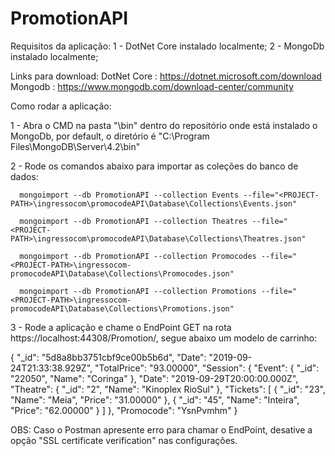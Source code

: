 # PromotionAPI

Requisitos da aplicação:
  1 - DotNet Core instalado localmente;
  2 - MongoDb instalado localmente;
  
  Links para download:
  DotNet Core : https://dotnet.microsoft.com/download
  Mongodb : https://www.mongodb.com/download-center/community

Como rodar a aplicação:

  1 - Abra o CMD na pasta "\bin" dentro do repositório onde está instalado o MongoDb, por default, 
      o diretório é "C:\Program Files\MongoDB\Server\4.2\bin"
      
  2 - Rode os comandos abaixo para importar as coleções do banco de dados:
  
      mongoimport --db PromotionAPI --collection Events --file="<PROJECT-PATH>\ingressocom\promocodeAPI\Database\Collections\Events.json"

      mongoimport --db PromotionAPI --collection Theatres --file="<PROJECT-PATH>\ingressocom\promocodeAPI\Database\Collections\Theatres.json"

      mongoimport --db PromotionAPI --collection Promocodes --file="<PROJECT-PATH>\ingressocom-promocodeAPI\Database\Collections\Promocodes.json"

      mongoimport --db PromotionAPI --collection Promotions --file="<PROJECT-PATH>\ingressocom-promocodeAPI\Database\Collections\Promotions.json"
  
  3 - Rode a aplicação e chame o EndPoint GET na rota https://localhost:44308/Promotion/, segue abaixo um modelo de carrinho:
  
  {
	"_id": "5d8a8bb3751cbf9ce00b5b6d",
	"Date": "2019-09-24T21:33:38.929Z",
	"TotalPrice": "93.00000",
	"Session": {
		"Event": {
			"_id": "22050",
			"Name": "Coringa"
		},
		"Date": "2019-09-29T20:00:00.000Z",
		"Theatre": {
			"_id": "2",
			"Name": "Kinoplex RioSul"
		},
		"Tickets": [
			{
				"_id": "23",
				"Name": "Meia",
				"Price": "31.00000"
			},
			{
				"_id": "45",
				"Name": "Inteira",
				"Price": "62.00000"
			}
		]
	},
	"Promocode": "YsnPvmhm"
}

OBS: Caso o Postman apresente erro para chamar o EndPoint, desative a opção "SSL certificate verification" nas configurações.
